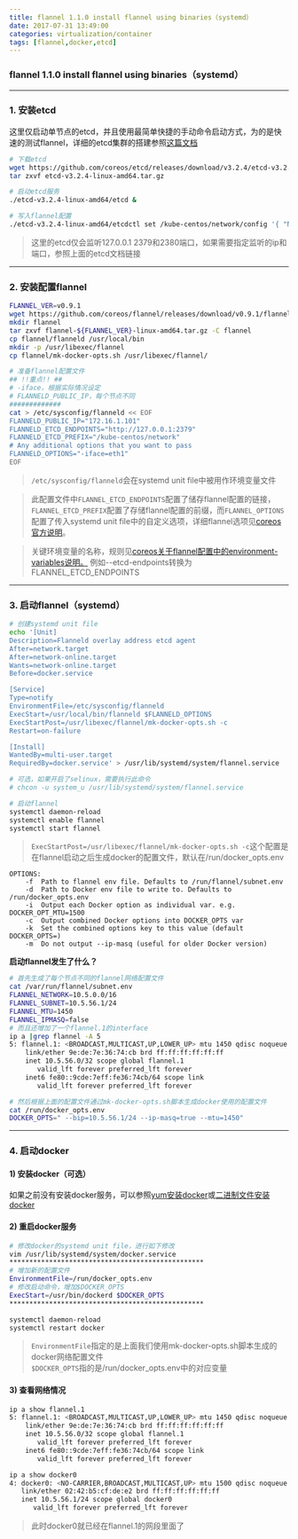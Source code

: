 ```yaml
---
title: flannel 1.1.0 install flannel using binaries（systemd）
date: 2017-07-31 13:49:00
categories: virtualization/container
tags: [flannel,docker,etcd]
---
```

### flannel 1.1.0 install flannel using binaries（systemd）

---

### 1. 安装etcd
这里仅启动单节点的etcd，并且使用最简单快捷的手动命令启动方式，为的是快速的测试flannel，详细的etcd集群的搭建参照[这篇文档](http://linux.xiao5tech.com/virtualization/container/etcd_1.1.6_install_discovery_cluster_coreos_systemd.html)
``` bash
# 下载etcd
wget https://github.com/coreos/etcd/releases/download/v3.2.4/etcd-v3.2.4-linux-amd64.tar.gz
tar zxvf etcd-v3.2.4-linux-amd64.tar.gz

# 启动etcd服务
./etcd-v3.2.4-linux-amd64/etcd &

# 写入flannel配置
./etcd-v3.2.4-linux-amd64/etcdctl set /kube-centos/network/config '{ "Network": "10.5.0.0/16", "Backend": {"Type": "vxlan"}}'
```
> 这里的etcd仅会监听127.0.0.1 2379和2380端口，如果需要指定监听的ip和端口，参照上面的etcd文档链接

---

### 2. 安装配置flannel
``` bash
FLANNEL_VER=v0.9.1
wget https://github.com/coreos/flannel/releases/download/v0.9.1/flannel-${FLANNEL_VER}-linux-amd64.tar.gz
mkdir flannel
tar zxvf flannel-${FLANNEL_VER}-linux-amd64.tar.gz -C flannel
cp flannel/flanneld /usr/local/bin
mkdir -p /usr/libexec/flannel
cp flannel/mk-docker-opts.sh /usr/libexec/flannel/

# 准备flannel配置文件
## !!重点!! ##
# -iface，根据实际情况设定
# FLANNELD_PUBLIC_IP，每个节点不同
#############
cat > /etc/sysconfig/flanneld << EOF
FLANNELD_PUBLIC_IP="172.16.1.101"
FLANNELD_ETCD_ENDPOINTS="http://127.0.0.1:2379"
FLANNELD_ETCD_PREFIX="/kube-centos/network"
# Any additional options that you want to pass
FLANNELD_OPTIONS="-iface=eth1"
EOF
```
> `/etc/sysconfig/flanneld`会在systemd unit file中被用作环境变量文件  

> 此配置文件中`FLANNEL_ETCD_ENDPOINTS`配置了储存flannel配置的链接，`FLANNEL_ETCD_PREFIX`配置了存储flannel配置的前缀，而`FLANNEL_OPTIONS`配置了传入systemd unit file中的自定义选项，详细flannel选项见[coreos官方说明](https://github.com/coreos/flannel/blob/master/Documentation/configuration.md)。

> 关键环境变量的名称，规则见[coreos关于flannel配置中的environment-variables说明。](https://github.com/coreos/flannel/blob/master/Documentation/configuration.md#environment-variables)
例如--etcd-endpoints转换为FLANNEL_ETCD_ENDPOINTS

---

### 3. 启动flannel（systemd）
``` bash
# 创建systemd unit file
echo '[Unit]
Description=Flanneld overlay address etcd agent
After=network.target
After=network-online.target
Wants=network-online.target
Before=docker.service

[Service]
Type=notify
EnvironmentFile=/etc/sysconfig/flanneld
ExecStart=/usr/local/bin/flanneld $FLANNELD_OPTIONS
ExecStartPost=/usr/libexec/flannel/mk-docker-opts.sh -c
Restart=on-failure

[Install]
WantedBy=multi-user.target
RequiredBy=docker.service' > /usr/lib/systemd/system/flannel.service

# 可选，如果开启了selinux，需要执行此命令
# chcon -u system_u /usr/lib/systemd/system/flannel.service

# 启动flannel
systemctl daemon-reload
systemctl enable flannel
systemctl start flannel
```
> `ExecStartPost=/usr/libexec/flannel/mk-docker-opts.sh -c`这个配置是在flannel启动之后生成docker的配置文件，默认在/run/docker_opts.env  
```
OPTIONS:
	-f	Path to flannel env file. Defaults to /run/flannel/subnet.env
	-d	Path to Docker env file to write to. Defaults to /run/docker_opts.env
	-i	Output each Docker option as individual var. e.g. DOCKER_OPT_MTU=1500
	-c	Output combined Docker options into DOCKER_OPTS var
	-k	Set the combined options key to this value (default DOCKER_OPTS=)
	-m	Do not output --ip-masq (useful for older Docker version)
```

**启动flannel发生了什么？**
``` bash
# 首先生成了每个节点不同的flannel网络配置文件
cat /var/run/flannel/subnet.env
FLANNEL_NETWORK=10.5.0.0/16
FLANNEL_SUBNET=10.5.56.1/24
FLANNEL_MTU=1450
FLANNEL_IPMASQ=false
# 而且还增加了一个flannel.1的interface
ip a |grep flannel -A 5
5: flannel.1: <BROADCAST,MULTICAST,UP,LOWER_UP> mtu 1450 qdisc noqueue state UNKNOWN
    link/ether 9e:de:7e:36:74:cb brd ff:ff:ff:ff:ff:ff
    inet 10.5.56.0/32 scope global flannel.1
       valid_lft forever preferred_lft forever
    inet6 fe80::9cde:7eff:fe36:74cb/64 scope link
       valid_lft forever preferred_lft forever

# 然后根据上面的配置文件通过mk-docker-opts.sh脚本生成docker使用的配置文件
cat /run/docker_opts.env
DOCKER_OPTS=" --bip=10.5.56.1/24 --ip-masq=true --mtu=1450"
```

---

### 4. 启动docker
#### 1) 安装docker（可选）
如果之前没有安装docker服务，可以参照[yum安装docker](http://linux.xiao5tech.com/virtualization/docker/docker_1.1.0_installation_centos7.html)或[二进制文件安装docker](http://linux.xiao5tech.com/virtualization/docker/docker_1.1.1_installation_binary.html)

#### 2) 重启docker服务
``` bash
# 修改docker的systemd unit file，进行如下修改
vim /usr/lib/systemd/system/docker.service
*************************************************
# 增加新的配置文件
EnvironmentFile=/run/docker_opts.env
# 修改启动命令，增加$DOCKER_OPTS
ExecStart=/usr/bin/dockerd $DOCKER_OPTS
*************************************************

systemctl daemon-reload
systemctl restart docker
```
> `EnvironmentFile`指定的是上面我们使用mk-docker-opts.sh脚本生成的docker网络配置文件  
`$DOCKER_OPTS`指的是/run/docker_opts.env中的对应变量

#### 3) 查看网络情况
``` bash
ip a show flannel.1
5: flannel.1: <BROADCAST,MULTICAST,UP,LOWER_UP> mtu 1450 qdisc noqueue state UNKNOWN
    link/ether 9e:de:7e:36:74:cb brd ff:ff:ff:ff:ff:ff
    inet 10.5.56.0/32 scope global flannel.1
       valid_lft forever preferred_lft forever
    inet6 fe80::9cde:7eff:fe36:74cb/64 scope link
       valid_lft forever preferred_lft forever

ip a show docker0
4: docker0: <NO-CARRIER,BROADCAST,MULTICAST,UP> mtu 1500 qdisc noqueue state DOWN
   link/ether 02:42:b5:cf:de:e2 brd ff:ff:ff:ff:ff:ff
   inet 10.5.56.1/24 scope global docker0
      valid_lft forever preferred_lft forever
```
> 此时docker0就已经在flannel.1的网段里面了
